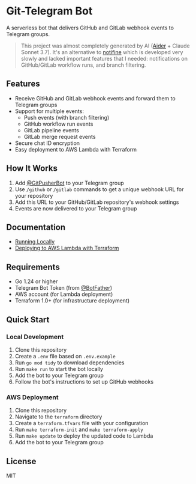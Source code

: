 # Git-Telegram Bot

A serverless bot that delivers GitHub and GitLab webhook events to Telegram groups.

> This project was almost completely generated by AI ([Aider](https://aider.chat/) + Claude Sonnet 3.7). It's an alternative to [notifine](https://github.com/mhkafadar/notifine) which is developed very slowly and lacked important features that I needed: notifications on GitHub/GitLab workflow runs, and branch filtering.

## Features

- Receive GitHub and GitLab webhook events and forward them to Telegram groups
- Support for multiple events:
  - Push events (with branch filtering)
  - GitHub workflow run events
  - GitLab pipeline events
  - GitLab merge request events
- Secure chat ID encryption
- Easy deployment to AWS Lambda with Terraform

## How It Works

1. Add [@GitPusherBot](https://t.me/GitPusherBot) to your Telegram group
2. Use `/github` or `/gitlab` commands to get a unique webhook URL for your repository
3. Add this URL to your GitHub/GitLab repository's webhook settings
4. Events are now delivered to your Telegram group

## Documentation

- [Running Locally](docs/run-local.md)
- [Deploying to AWS Lambda with Terraform](docs/deploy-aws-lambda.md)

## Requirements

- Go 1.24 or higher
- Telegram Bot Token (from [@BotFather](https://t.me/BotFather))
- AWS account (for Lambda deployment)
- Terraform 1.0+ (for infrastructure deployment)

## Quick Start

### Local Development

1. Clone this repository
2. Create a `.env` file based on `.env.example`
3. Run `go mod tidy` to download dependencies
4. Run `make run` to start the bot locally
5. Add the bot to your Telegram group
6. Follow the bot's instructions to set up GitHub webhooks

### AWS Deployment

1. Clone this repository
2. Navigate to the `terraform` directory
3. Create a `terraform.tfvars` file with your configuration
4. Run `make terraform-init` and `make terraform-apply`
5. Run `make update` to deploy the updated code to Lambda
6. Add the bot to your Telegram group

## License

MIT
